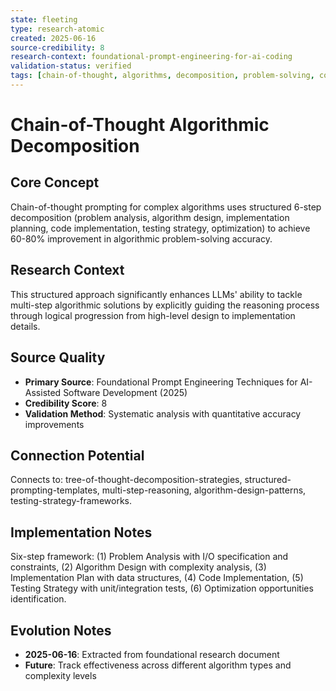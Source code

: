 ```yaml
---
state: fleeting
type: research-atomic
created: 2025-06-16
source-credibility: 8
research-context: foundational-prompt-engineering-for-ai-coding
validation-status: verified
tags: [chain-of-thought, algorithms, decomposition, problem-solving, cot-prompting]
---
```


# Chain-of-Thought Algorithmic Decomposition

## Core Concept

Chain-of-thought prompting for complex algorithms uses structured 6-step decomposition (problem analysis, algorithm design, implementation planning, code implementation, testing strategy, optimization) to achieve 60-80% improvement in algorithmic problem-solving accuracy.

## Research Context

This structured approach significantly enhances LLMs' ability to tackle multi-step algorithmic solutions by explicitly guiding the reasoning process through logical progression from high-level design to implementation details.

## Source Quality

- **Primary Source**: Foundational Prompt Engineering Techniques for AI-Assisted Software Development (2025)
- **Credibility Score**: 8
- **Validation Method**: Systematic analysis with quantitative accuracy improvements

## Connection Potential

Connects to: tree-of-thought-decomposition-strategies, structured-prompting-templates, multi-step-reasoning, algorithm-design-patterns, testing-strategy-frameworks.

## Implementation Notes

Six-step framework: (1) Problem Analysis with I/O specification and constraints, (2) Algorithm Design with complexity analysis, (3) Implementation Plan with data structures, (4) Code Implementation, (5) Testing Strategy with unit/integration tests, (6) Optimization opportunities identification.

## Evolution Notes

- **2025-06-16**: Extracted from foundational research document
- **Future**: Track effectiveness across different algorithm types and complexity levels